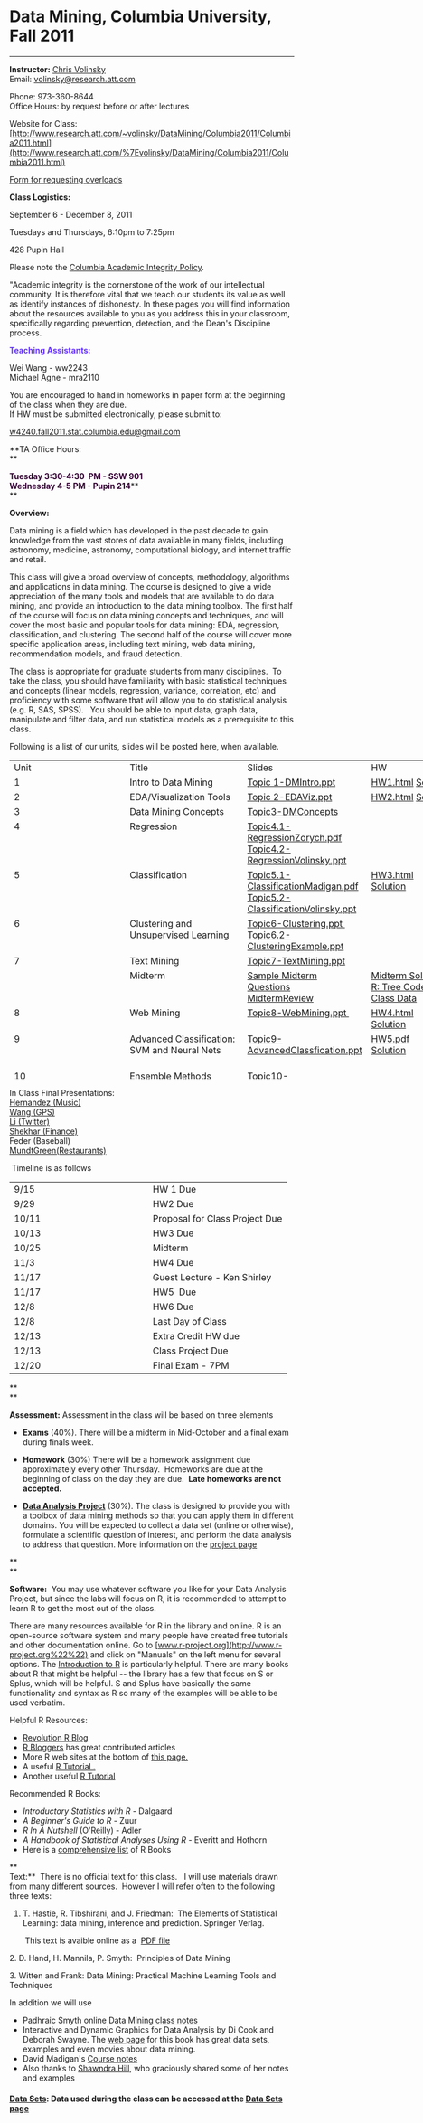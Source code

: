 # Data Mining, Columbia University, Fall 2011 

------------------------------------------------------------------------

**Instructor:** [Chris
Volinsky](http://www.research.att.com/%7Evolinsky)  
Email: volinsky@research.att.com  
  
Phone: 973-360-8644  
Office Hours: by request before or after lectures  
  
Website for Class:
[http://www.research.att.com/~volinsky/DataMining/Columbia2011/Columbia2011.html](http://www.research.att.com/%7Evolinsky/DataMining/Columbia2011/Columbia2011.html)  
  
[Form for requesting
overloads](http://spreadsheets.google.com/viewform?formkey=dG1NLUI4emRtVHNxUHpETktlc095VXc6MA..)  
  

**Class Logistics:**   

September 6 - December 8, 2011  

Tuesdays and Thursdays, 6:10pm to 7:25pm  

428 Pupin Hall  

Please note the [Columbia Academic Integrity
Policy](http://www.college.columbia.edu/facultyadmin/academicintegrity).   

"Academic integrity is the cornerstone of the work of our intellectual
community. It is therefore vital that we teach our students its value as
well as identify instances of dishonesty. In these pages you will find
information about the resources available to you as you address this in
your classroom, specifically regarding prevention, detection, and the
Dean's Discipline process.  

<span style="color: rgb(102, 51, 255); font-weight: bold;">Teaching
Assistants:  </span>  

Wei Wang - ww2243  
Michael Agne - mra2110  

You are encouraged to hand in homeworks in paper form at the beginning
of the class when they are due.  
If HW must be submitted electronically, please submit to:  

w4240.fall2011.stat.columbia.edu@gmail.com  

**TA Office Hours:    
**

<span style="color: rgb(51, 0, 51); font-weight: bold;">Tuesday
3:30-4:30  PM - SSW 901  
Wednesday 4-5 PM - Pupin 214</span>**  
**

**Overview:**  

Data mining is a field which has developed in the past decade to gain
knowledge from the vast stores of data available in many fields,
including astronomy, medicine, astronomy, computational biology, and
internet traffic and retail.   

This class will give a broad overview of concepts, methodology,
algorithms and applications in data mining. The course is designed to
give a wide appreciation of the many tools and models that are available
to do data mining, and provide an introduction to the data mining
toolbox. The first half of the course will focus on data mining concepts
and techniques, and will cover the most basic and popular tools for data
mining: EDA, regression, classification, and clustering. The second half
of the course will cover more specific application areas, including text
mining, web data mining, recommendation models, and fraud detection.  

The class is appropriate for graduate students from many disciplines. 
To take the class, you should have familiarity with basic statistical
techniques and concepts (linear models, regression, variance,
correlation, etc) and proficiency with some software that will allow you
to do statistical analysis (e.g. R, SAS, SPSS).   You should be able to
input data, graph data, manipulate and filter data, and run statistical
models as a prerequisite to this class.  

Following is a list of our units, slides will be posted here, when
available.  

<table style="text-align: left; width: 841px; height: 564px;"
data-border="1" data-cellpadding="2" data-cellspacing="2">
<colgroup>
<col style="width: 25%" />
<col style="width: 25%" />
<col style="width: 25%" />
<col style="width: 25%" />
</colgroup>
<tbody>
<tr class="odd">
<td style="vertical-align: top">Unit<br />
</td>
<td style="vertical-align: top">Title<br />
</td>
<td style="vertical-align: top">Slides</td>
<td style="vertical-align: top">HW<br />
</td>
</tr>
<tr class="even">
<td style="vertical-align: top">1<br />
</td>
<td style="vertical-align: top">Intro to Data Mining<br />
</td>
<td style="vertical-align: top"><a
href="Slides/Topic1-DMIntro.ppt">Topic 1-DMIntro.ppt</a><br />
</td>
<td style="vertical-align: top"><a href="HW/HW1.html">HW1.html</a> <a
href="HW/HW1-Solution.pdf">Solution<br />
</a></td>
</tr>
<tr class="odd">
<td style="vertical-align: top">2<br />
</td>
<td style="vertical-align: top">EDA/Visualization Tools<br />
</td>
<td style="vertical-align: top"><a href="Slides/Topic2-EDAViz.ppt">Topic
2-EDAViz.ppt</a><br />
</td>
<td style="vertical-align: top"><a href="HW/HW2.html">HW2.html</a> <a
href="HW/HW2-Solution.pdf">Solution</a><br />
</td>
</tr>
<tr class="even">
<td style="vertical-align: top">3<br />
</td>
<td style="vertical-align: top">Data Mining Concepts<br />
</td>
<td style="vertical-align: top"><a
href="Slides/Topic3-DMConcepts.ppt">Topic3-DMConcepts</a><br />
</td>
<td style="vertical-align: top"><br />
</td>
</tr>
<tr class="odd">
<td style="vertical-align: top">4<br />
</td>
<td style="vertical-align: top">Regression<br />
</td>
<td style="vertical-align: top"><a
href="Slides/Topic4.1-RegressionIvanZorych.pdf"><span
style="text-decoration: underline;">Topic4.1-RegressionZorych.pdf</span></a><br />
<a
href="Slides/Topic4.2-RegressionVolinsky.ppt">Topic4.2-RegressionVolinsky.ppt</a><br />
</td>
<td style="vertical-align: top"><br />
</td>
</tr>
<tr class="even">
<td style="vertical-align: top">5<br />
</td>
<td style="vertical-align: top">Classification<br />
</td>
<td style="vertical-align: top"><a
href="Slides/Topic5.1-ClassificationMadigan.pdf">Topic5.1-ClassificationMadigan.pdf</a><br />
<a
href="Slides/Topic5.2-ClassificationVolinsky.ppt">Topic5.2-ClassificationVolinsky.ppt</a><br />
</td>
<td style="vertical-align: top"><a href="HW/HW3.html">HW3.html</a><br />
<a href="HW/HW3-Solution.pdf">Solution</a></td>
</tr>
<tr class="odd">
<td style="vertical-align: top">6<br />
</td>
<td style="vertical-align: top">Clustering and Unsupervised
Learning<br />
</td>
<td style="vertical-align: top"><a
href="Slides/Topic6-Clustering.ppt">Topic6-Clustering.ppt </a>  <a
href="Slides/Topic6.2ClusteringExample.pptx">Topic6.2-ClusteringExample.ppt</a><br />
</td>
<td style="vertical-align: top"><br />
</td>
</tr>
<tr class="even">
<td style="vertical-align: top">7<br />
</td>
<td style="vertical-align: top">Text Mining<br />
</td>
<td style="vertical-align: top"><a
href="Slides/Topic7-TextMining.ppt">Topic7-TextMining.ppt</a>  <br />
</td>
<td style="vertical-align: top"><br />
</td>
</tr>
<tr class="odd">
<td style="vertical-align: top"><br />
</td>
<td style="vertical-align: top">Midterm<br />
</td>
<td style="vertical-align: top"><a href="Exams/2011SampleQ.pdf">Sample
Midterm Questions</a><br />
<a href="Slides/MidtermReview.pptx">MidtermReview</a><br />
</td>
<td style="vertical-align: top"><a
href="Exams/2011MidtermExam-key.pdf">Midterm Solutions</a><br />
<a href="TreeCode.R">R: Tree Code</a><br />
<a
href="http://www.research.att.com/%7Evolinsky/DataMining/DataSets/classdat.csv">Class
Data</a> <br />
</td>
</tr>
<tr class="even">
<td style="vertical-align: top">8<br />
</td>
<td style="vertical-align: top">Web Mining<br />
</td>
<td style="vertical-align: top"><a
href="Slides/Topic8-WebMining.ppt">Topic8-WebMining.ppt </a> <br />
</td>
<td style="vertical-align: top"><a href="HW/HW4.html">HW4.html</a><br />
<a href="HW/HW4-Solution.pdf">Solution</a><br />
</td>
</tr>
<tr class="odd">
<td style="vertical-align: top">9<br />
</td>
<td style="vertical-align: top">Advanced Classification: SVM and Neural
Nets</td>
<td style="vertical-align: top"><a
href="Slides/Topic9-AdvancedClassification.ppt">Topic9-AdvancedClassfication.ppt</a>
 <br />
</td>
<td style="vertical-align: top"><a href="HW/HW5.pdf">HW5.pdf</a><br />
<a href="HW/HW5-Solution.pdf">Solution</a><br />
</td>
</tr>
<tr class="even">
<td style="vertical-align: top">10<br />
</td>
<td style="vertical-align: top">Ensemble Methods</td>
<td style="vertical-align: top"><a
href="Slides/Topic10-Ensembles.ppt">Topic10-EnsembleMethods.ppt</a>  <br />
</td>
<td style="vertical-align: top"><br />
</td>
</tr>
<tr class="odd">
<td style="vertical-align: top">11<br />
</td>
<td style="vertical-align: top">Bayesian Methods - Ken Shirley</td>
<td style="vertical-align: top"><a
href="Slides/Topic11-Bayesian.pdf">Topic11-BayesianMethods.pdf</a>
 <br />
</td>
<td style="vertical-align: top"><br />
</td>
</tr>
<tr class="even">
<td style="vertical-align: top">12<br />
</td>
<td style="vertical-align: top">Reccomender Systems and the Netflix
Prize<br />
</td>
<td style="vertical-align: top"><a
href="Slides/Topic12-RecSysNetflixPrize.ppt">Topic12-Recommender Systems
/ Netflix Prize <br />
</a></td>
<td style="vertical-align: top"><a href="HW/HW6.html">HW6.html</a><br />
<a href="HW/HW6-Solution.pdf">Solution</a> <br />
</td>
</tr>
<tr class="odd">
<td style="vertical-align: top">13<br />
</td>
<td style="vertical-align: top">Social and other Networks<br />
</td>
<td style="vertical-align: top"><a
href="Slides/Topic13-NetworkModels.ppt">Topic13-Networks</a>  <br />
</td>
<td style="vertical-align: top"><a
href="HW/HW-EC.html">ExtraCreditHW.html</a><br />
<a href="HW/HW-EC-Code.pdf">Extra Credit Solution  </a> <br />
</td>
</tr>
<tr class="even">
<td style="vertical-align: top">14<br />
</td>
<td style="vertical-align: top">Class Presentations<br />
</td>
<td style="vertical-align: top"><br />
</td>
<td style="vertical-align: top"><a
href="DataMiningProject/ProjectNotes.pptx">Term Project Notes</a><br />
</td>
</tr>
<tr class="odd">
<td style="vertical-align: top">15<br />
</td>
<td style="vertical-align: top">Final Exam<br />
</td>
<td style="vertical-align: top"><a href="Slides/FinalReview.pptx">Final
Review</a> <br />
</td>
<td style="vertical-align: top"><a href="Exams/FinalExam2011.pdf">Final
Answer Key</a> <br />
</td>
</tr>
</tbody>
</table>

  
In Class Final Presentations:  
[Hernandez
(Music)](DataMiningProject/InClassPres/Gandalf%20Hernandez%20-%20Data%20Mining.pdf)  
[Wang
(GPS)](DataMiningProject/InClassPres/Wang-DMPresentation_YanWang_Revised.pdf)  
[Li (Twitter)](DataMiningProject/InClassPres/LiTwitter.pptx)  
[Shekhar
(Finance)](DataMiningProject/InClassPres/Shekhar-PortfolioAnalyis.pptx)  
Feder (Baseball)  
[MundtGreen(Restaurants)](DataMiningProject/InClassPres/MundtGreen.pdf)  

 Timeline is as follows

<table data-border="2">
<colgroup>
<col style="width: 50%" />
<col style="width: 50%" />
</colgroup>
<tbody>
<tr class="odd">
<td style="vertical-align: top">9/15<br />
</td>
<td style="vertical-align: top">HW 1 Due<br />
</td>
</tr>
<tr class="even">
<td>9/29</td>
<td>HW2 Due</td>
</tr>
<tr class="odd">
<td>10/11<br />
</td>
<td>Proposal for Class Project Due<br />
</td>
</tr>
<tr class="even">
<td>10/13<br />
</td>
<td>HW3 Due<br />
</td>
</tr>
<tr class="odd">
<td style="vertical-align: top">10/25<br />
</td>
<td style="vertical-align: top">Midterm<br />
</td>
</tr>
<tr class="even">
<td>11/3<br />
</td>
<td>HW4 Due</td>
</tr>
<tr class="odd">
<td style="vertical-align: top">11/17<br />
</td>
<td style="vertical-align: top">Guest Lecture - Ken Shirley<br />
</td>
</tr>
<tr class="even">
<td style="vertical-align: top">11/17<br />
</td>
<td style="vertical-align: top">HW5  Due<br />
</td>
</tr>
<tr class="odd">
<td style="vertical-align: top">12/8<br />
</td>
<td style="vertical-align: top">HW6 Due<br />
</td>
</tr>
<tr class="even">
<td style="vertical-align: top">12/8<br />
</td>
<td style="vertical-align: top">Last Day of Class<br />
</td>
</tr>
<tr class="odd">
<td>12/13</td>
<td>Extra Credit HW due</td>
</tr>
<tr class="even">
<td>12/13</td>
<td>Class Project Due<br />
</td>
</tr>
<tr class="odd">
<td style="vertical-align: top">12/20<br />
</td>
<td style="vertical-align: top">Final Exam - 7PM<br />
</td>
</tr>
</tbody>
</table>

**  
**

**Assessment:** Assessment in the class will be based on three elements

-   **Exams** (40%). There will be a midterm in Mid-October and a final
    exam during finals week.  

  

-   <span style="font-weight: bold;">Homework</span> (30%) There will be
    a homework assignment due approximately every other Thursday. 
    Homeworks are due at the beginning of class on the day they are
    due.  <span style="font-weight: bold;">Late homeworks are not
    accepted. </span>  

  

-   **[Data Analysis Project](projects.html)** (30%). The class is
    designed to provide you with a toolbox of data mining methods so
    that you can apply them in different domains. You will be expected
    to collect a data set (online or otherwise), formulate a scientific
    question of interest, and perform the data analysis to address that
    question. More information on the [project page](projects.html)

**  
**

**Software:**  You may use whatever software you like for your Data
Analysis Project, but since the labs will focus on R, it is recommended
to attempt to learn R to get the most out of the class.

There are many resources available for R in the library and online. R is
an open-source software system and many people have created free
tutorials and other documentation online. Go to
[www.r-project.org](http://www.r-project.org%22%22) and click on
"Manuals" on the left menu for several options. The [Introduction to
R](http://cran.r-project.org/doc/manuals/R-intro.html) is particularly
helpful. There are many books about R that might be helpful -- the
library has a few that focus on S or Splus, which will be helpful. S and
Splus have basically the same functionality and syntax as R so many of
the examples will be able to be used verbatim.  

Helpful R Resources:

-   [Revolution R Blog](http://blog.revolutionanalytics.com/)  
-   [R Bloggers](http://www.r-bloggers.com/) has great contributed
    articles
-   More R web sites at the bottom of [this
    page.](http://www.stat.cmu.edu/%7Ecshalizi/350/)
-   A useful [R Tutorial
    .](http://www.public.iastate.edu/%7Edicook/Army/index.html)
-   Another useful [R Tutorial](http://www.cyclismo.org/tutorial/R/)  

Recommended R Books:  

-   <span style="font-style: italic;">Introductory Statistics with
    R</span> - Dalgaard
-   <span style="font-style: italic;">A Beginner's Guide to R</span> -
    Zuur  
-   <span style="font-style: italic;">R In A Nutshell
    </span>(O'Reilly) - Adler
-   <span style="font-style: italic;">A Handbook of Statistical Analyses
    Using R</span> - Everitt and Hothorn
-   Here is a [comprehensive
    list](http://www.r-project.org/doc/bib/R-books.html) of R Books

**  
Text:**  There is no official text for this class.   I will use
materials drawn from many different sources.  However I will refer often
to the following three texts:  
  
1. T. Hastie, R. Tibshirani, and J. Friedman:  The Elements of
Statistical Learning: data mining, inference and prediction. Springer
Verlag.    

       This text is avaible online as a  [PDF
file](http://www-stat.stanford.edu/%7Etibs/ElemStatLearn/)

2\. D. Hand, H. Mannila, P. Smyth:  Principles of Data Mining  

3\. Witten and Frank: Data Mining: Practical Machine Learning Tools and
Techniques  
  

In addition we will use  

-   Padhraic Smyth online Data Mining [class
    notes](http://www.ics.uci.edu/%7Esmyth/courses/ics278/)
-   Interactive and Dynamic Graphics for Data Analysis by Di Cook and
    Deborah Swayne. The [web page](http://www.ggobi.org/book/) for this
    book has great data sets, examples and even movies about data
    mining.
-   David Madigan's [Course
    notes](http://www.stat.rutgers.edu/%7Emadigan/datamining/)
-   Also thanks to [Shawndra
    Hill](http://www.wharton.upenn.edu/faculty/hill.html), who
    graciously shared some of her notes and examples

####  

#### [Data Sets](http://www.research.att.com/%7Evolinsky/DataMining/datasets.html): Data used during the class can be accessed at the [Data Sets page](http://www.research.att.com/%7Evolinsky/DataMining/datasets.html)
